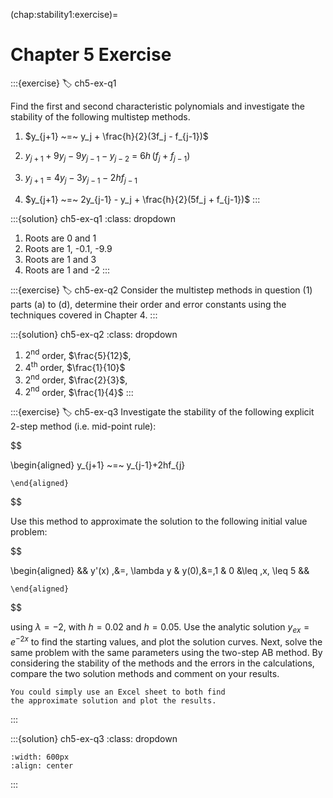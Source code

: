 (chap:stability1:exercise)=
# Chapter 5 Exercise

:::{exercise}
:label: ch5-ex-q1

Find the first and second characteristic polynomials and investigate
the stability of the following multistep methods.

1.  $y_{j+1} ~=~ y_j + \frac{h}{2}(3f_j - f_{j-1})$

2.  $y_{j+1} + 9y_j - 9y_{j-1} - y_{j-2} ~=~ 6h\,(f_j + f_{j-1})$

3.  $y_{j+1} ~=~ 4y_j - 3y_{j-1} - 2hf_{j-1}$

4.  $y_{j+1} ~=~ 2y_{j-1} - y_j + \frac{h}{2}(5f_j + f_{j-1})$
:::

:::{solution} ch5-ex-q1
:class: dropdown
1. Roots are 0 and 1
2. Roots are 1, -0.1, -9.9
3. Roots are 1 and 3
4. Roots are 1 and -2
:::

:::{exercise}
:label: ch5-ex-q2
Consider the multistep methods in question (1) parts (a) to (d),
determine their order and error constants using the techniques
covered in Chapter 4.
:::

:::{solution} ch5-ex-q2
:class: dropdown
1. $2^\text{nd}$ order, $\frac{5}{12}$, 
2. $4^\text{th}$ order, $\frac{1}{10}$
3. $2^\text{nd}$ order, $\frac{2}{3}$, 
4. $2^\text{nd}$ order, $\frac{1}{4}$
:::

:::{exercise}
:label: ch5-ex-q3
Investigate the stability of the following explicit 2-step method
(i.e. mid-point rule): 

$$

\begin{aligned}
            y_{j+1} ~=~ y_{j-1}+2hf_{j}
        
    \end{aligned}

$$

Use this method to approximate the solution to the
following initial value problem: 

$$

\begin{aligned}
            && y'(x) \,&=\, \lambda y & y(0)\,&=\,1 & 0 &\leq \,x\, \leq 5 &&
        
    \end{aligned}

$$

using $\lambda = -2$, with $h = 0.02$ and
$h = 0.05$. Use the analytic solution $y_{ex} = e^{-2x}$ to find the
starting values, and plot the solution curves. Next, solve the same
problem with the same parameters using the two-step AB method. By
considering the stability of the methods and the errors in the
calculations, compare the two solution methods and comment on your
results. 
```{note}
You could simply use an Excel sheet to both find
the approximate solution and plot the results.
```
:::

:::{solution} ch5-ex-q3
:class: dropdown
```{image}  /images/fig-chap05-c4ans3.svg    
:width: 600px
:align: center
```
:::

<!-- 
**Answers to Tutorial Exercises - Chapter** 

1.  
    - Roots are 0 and 1
    - Roots are 1, -0.1, -9.9
    - Roots are 1 and 3
    - Roots are 1 and -2

2.  
    - $2^\text{nd}$ order, $\frac{5}{12}$, 
    - $4^\text{th}$ order, $\frac{1}{10}$
    - $2^\text{nd}$ order, $\frac{2}{3}$, 
    - $2^\text{nd}$ order, $\frac{1}{4}$

3.  
    -
    ```{image}  /images/fig-chap05-c4ans3.svg    
    :width: 600px
    :align: center
    ``` -->


